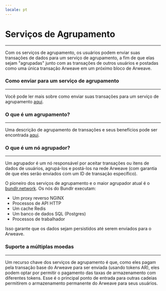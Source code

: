 ```yaml
---
locale: pt
---
```

# Serviços de Agrupamento
---
Com os serviços de agrupamento, os usuários podem enviar suas transações de dados para um serviço de agrupamento, a fim de que elas sejam "agrupadas" junto com as transações de outros usuários e postadas como uma única transação Arweave em um próximo bloco de Arweave.

### Como enviar para um serviço de agrupamento
---
Você pode ler mais sobre como enviar suas transações para um serviço de agrupamento [aqui](/guides/posting-transactions/bundlr.md).

### O que é um agrupamento?
---
Uma descrição de agrupamento de transações e seus benefícios pode ser encontrada [aqui](/concepts/bundles.md).

### O que é um nó agrupador?
---
Um agrupador é um nó responsável por aceitar transações ou itens de dados de usuários, agrupá-los e postá-los na rede Arweave (com garantia de que eles serão enviados com um ID de transação específico).

O pioneiro dos serviços de agrupamento e o maior agrupador atual é o [bundlr.network](https://bundlr.network). Os nós do Bundlr executam:

- Um proxy reverso NGINX
- Processos de API HTTP
- Um cache Redis
- Um banco de dados SQL (Postgres)
- Processos de trabalhador

Isso garante que os dados sejam persistidos até serem enviados para o Arweave.

### Suporte a múltiplas moedas
---
Um recurso chave dos serviços de agrupamento é que, como eles pagam pela transação base do Arweave para ser enviada (usando tokens AR), eles podem optar por permitir o pagamento das taxas de armazenamento com diferentes tokens. Esse é o principal ponto de entrada para outras cadeias permitirem o armazenamento permanente do Arweave para seus usuários.